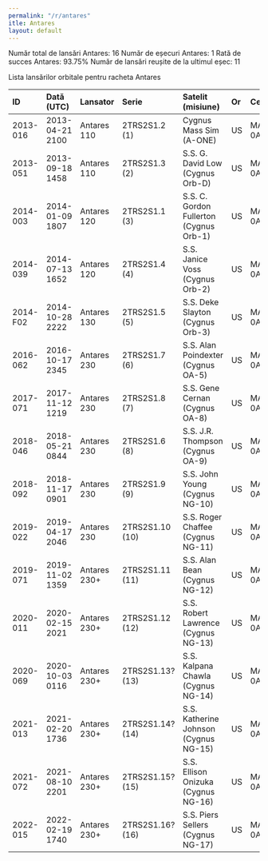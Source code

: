 ```yaml
---
permalink: "/r/antares"
itle: Antares
layout: default
---
```


Număr total de lansări Antares: 16
Număr de eșecuri Antares: 1
Rată de succes Antares: 93.75%
Număr de lansări reușite de la ultimul eșec: 11

Lista lansărilor orbitale pentru racheta Antares


| ID       | Dată (UTC)      | Lansator     | Serie            | Satelit (misiune)                       | Or   | Centru      | R   |
|:---------|:----------------|:-------------|:-----------------|:----------------------------------------|:-----|:------------|:----|
| 2013-016 | 2013-04-21 2100 | Antares 110  | 2TRS2S1.2  (1)   | Cygnus Mass Sim (A-ONE)                 | US   | MARS+Pad 0A | S   |
| 2013-051 | 2013-09-18 1458 | Antares 110  | 2TRS2S1.3  (2)   | S.S. G. David Low (Cygnus Orb-D)        | US   | MARS+Pad 0A | S   |
| 2014-003 | 2014-01-09 1807 | Antares 120  | 2TRS2S1.1  (3)   | S.S. C. Gordon Fullerton (Cygnus Orb-1) | US   | MARS+Pad 0A | S   |
| 2014-039 | 2014-07-13 1652 | Antares 120  | 2TRS2S1.4  (4)   | S.S. Janice Voss (Cygnus Orb-2)         | US   | MARS+Pad 0A | S   |
| 2014-F02 | 2014-10-28 2222 | Antares 130  | 2TRS2S1.5  (5)   | S.S. Deke Slayton (Cygnus Orb-3)        | US   | MARS+Pad 0A | F   |
| 2016-062 | 2016-10-17 2345 | Antares 230  | 2TRS2S1.7  (6)   | S.S. Alan Poindexter (Cygnus OA-5)      | US   | MARS+Pad 0A | S   |
| 2017-071 | 2017-11-12 1219 | Antares 230  | 2TRS2S1.8  (7)   | S.S. Gene Cernan (Cygnus OA-8)          | US   | MARS+Pad 0A | S   |
| 2018-046 | 2018-05-21 0844 | Antares 230  | 2TRS2S1.6  (8)   | S.S. J.R. Thompson (Cygnus OA-9)        | US   | MARS+Pad 0A | S   |
| 2018-092 | 2018-11-17 0901 | Antares 230  | 2TRS2S1.9  (9)   | S.S. John Young (Cygnus NG-10)          | US   | MARS+Pad 0A | S   |
| 2019-022 | 2019-04-17 2046 | Antares 230  | 2TRS2S1.10 (10)  | S.S. Roger Chaffee (Cygnus NG-11)       | US   | MARS+Pad 0A | S   |
| 2019-071 | 2019-11-02 1359 | Antares 230+ | 2TRS2S1.11 (11)  | S.S. Alan Bean (Cygnus NG-12)           | US   | MARS+Pad 0A | S   |
| 2020-011 | 2020-02-15 2021 | Antares 230+ | 2TRS2S1.12 (12)  | S.S. Robert Lawrence (Cygnus NG-13)     | US   | MARS+Pad 0A | S   |
| 2020-069 | 2020-10-03 0116 | Antares 230+ | 2TRS2S1.13? (13) | S.S. Kalpana Chawla (Cygnus NG-14)      | US   | MARS+Pad 0A | S   |
| 2021-013 | 2021-02-20 1736 | Antares 230+ | 2TRS2S1.14? (14) | S.S. Katherine Johnson (Cygnus NG-15)   | US   | MARS+Pad 0A | S   |
| 2021-072 | 2021-08-10 2201 | Antares 230+ | 2TRS2S1.15? (15) | S.S. Ellison Onizuka (Cygnus NG-16)     | US   | MARS+Pad 0A | S   |
| 2022-015 | 2022-02-19 1740 | Antares 230+ | 2TRS2S1.16? (16) | S.S. Piers Sellers (Cygnus NG-17)       | US   | MARS+Pad 0A | S   |


